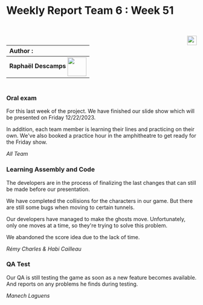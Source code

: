 # Weekly Report Team 6 : Week 51

<br>

[<img src="https://www.presse-citron.net/app/uploads/2020/06/linkedin-logo.jpg"  width="25px" align=right>](https://www.linkedin.com/in/rapha%C3%ABl-descamps-201112293)


| Author :        |
| :-------------- |
| **Raphaël Descamps** <img src="https://ca.slack-edge.com/T019N8PRR7W-U05TNB290FJ-abc72bbf0d47-512" width="50px" align=center> 

### <br> Oral exam 

For this last week of the project. We have finished our slide show which will be presented on Friday 12/22/2023. 

In addition, each team member is learning their lines and practicing on their own. We've also booked a practice hour in the amphitheatre to get ready for the Friday show. 

*All Team*

### Learning Assembly and Code 

The developers are in the process of finalizing the last changes that can still be made before our presentation. 

We have completed the collisions for the characters in our game. But there are still some bugs when moving to certain tunnels. 

Our developers have managed to make the ghosts move. Unfortunately, only one moves at a time, so they're trying to solve this problem. 

We abandoned the score idea due to the lack of time. 

*Rémy Charles & Habi Cailleau*

### QA Test 

Our QA is still testing the game as soon as a new feature becomes available. And reports on any problems he finds during testing. 

*Manech Laguens*